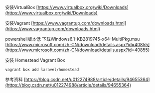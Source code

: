 安装VirtualBox
[https://www.virtualbox.org/wiki/Downloads](https://www.virtualbox.org/wiki/Downloads)

安装Vagrant
[https://www.vagrantup.com/downloads.html](https://www.vagrantup.com/downloads.html)

powershell版本低
下载Windows6.1-KB2819745-x64-MultiPkg.msu
[https://www.microsoft.com/zh-CN/download/details.aspx?id=40855](https://www.microsoft.com/zh-CN/download/details.aspx?id=40855)

安装 Homestead Vagrant Box
```
vagrant box add laravel/homestead
```

参考资料
[https://blog.csdn.net/u012274988/article/details/94655364](https://blog.csdn.net/u012274988/article/details/94655364)